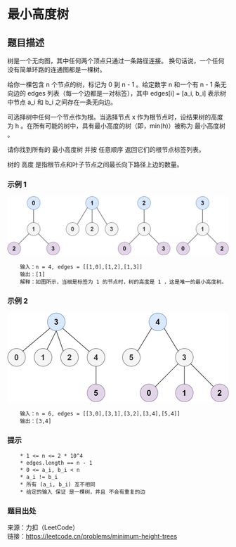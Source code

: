 # 最小高度树

## 题目描述

树是一个无向图，其中任何两个顶点只通过一条路径连接。 换句话说，一个任何没有简单环路的连通图都是一棵树。

给你一棵包含 n 个节点的树，标记为 0 到 n - 1 。给定数字 n 和一个有 n - 1 条无向边的 edges 列表（每一个边都是一对标签），其中 edges[i] = [a_i, b_i] 表示树中节点 a_i 和 b_i 之间存在一条无向边。

可选择树中任何一个节点作为根。当选择节点 x 作为根节点时，设结果树的高度为 h 。在所有可能的树中，具有最小高度的树（即，min(h)）被称为 最小高度树 。

请你找到所有的 最小高度树 并按 任意顺序 返回它们的根节点标签列表。

树的 高度 是指根节点和叶子节点之间最长向下路径上边的数量。

### 示例 1

![树](images/226-tree1.jpg "树")

```text
    输入：n = 4, edges = [[1,0],[1,2],[1,3]]
    输出：[1]
    解释：如图所示，当根是标签为 1 的节点时，树的高度是 1 ，这是唯一的最小高度树。
```

### 示例 2

![树](images/226-tree2.jpg "树")

```text
    输入：n = 6, edges = [[3,0],[3,1],[3,2],[3,4],[5,4]]
    输出：[3,4]
```

### 提示

```text
    * 1 <= n <= 2 * 10^4
    * edges.length == n - 1
    * 0 <= a_i, b_i < n
    * a_i != b_i
    * 所有 (a_i, b_i) 互不相同
    * 给定的输入 保证 是一棵树，并且 不会有重复的边
```

### 题目出处

来源：力扣（LeetCode）  
链接：<https://leetcode.cn/problems/minimum-height-trees>
